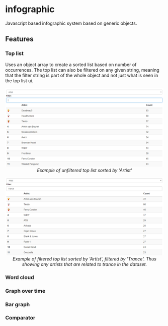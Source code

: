 # infographic
Javascript based infographic system based on generic objects.

## Features

### Top list
Uses an object array to create a sorted list based on number of occurrences. The top list can also be filtered on any given string, meaning that the filter string is part of the whole object and not just what is seen in the top list ui.

<p align="center">
	<img src="https://raw.githubusercontent.com/Miicroo/infographic/master/resources/docs/top_list_unfiltered.png" alt="Example top list" title="Example top list"/><br />
	<i>Example of unfiltered top list sorted by 'Artist'</i>
</p>

<p align="center">
	<img src="https://raw.githubusercontent.com/Miicroo/infographic/master/resources/docs/top_list_filtered.png" alt="Example top list" title="Example top list"/><br />
	<i>Example of filtered top list sorted by 'Artist', filtered by 'Trance'. Thus showing any artists that are related to trance in the dataset.</i>
</p>

### Word cloud


### Graph over time


### Bar graph


### Comparator
